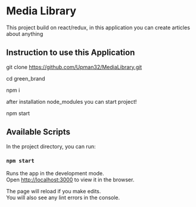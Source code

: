 # Media Library

This project build on react/redux, in this application you can create articles about anything
## Instruction to use this Application

git clone https://github.com/Upman32/MediaLibrary.git

cd green_brand

npm i 

after installation node_modules you can start project!

npm start
## Available Scripts

In the project directory, you can run:

### `npm start`

Runs the app in the development mode.\
Open [http://localhost:3000](http://localhost:3000) to view it in the browser.

The page will reload if you make edits.\
You will also see any lint errors in the console.
